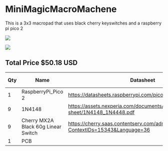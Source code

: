 # MiniMagicMacroMachene


This is a 3x3 macropad that uses black cherry keyswitches and a raspberry pi pico 2

![](https://hc-cdn.hel1.your-objectstorage.com/s/v3/f991de79bde488d023c933982953797590d9f2c7_image.png)


![](https://hc-cdn.hel1.your-objectstorage.com/s/v3/207465efb79e7bfdae7e1e5a1582351e55a2cdda_image.png)

## Total Price $50.18 USD

| Qty | Name                                | Datasheet                                                                               | source                                                                                       | unit cost | Total cost |
|-----|-------------------------------------|-----------------------------------------------------------------------------------------|----------------------------------------------------------------------------------------------|-----------|------------|
| 1   | RaspberryPi_Pico 2                  | https://datasheets.raspberrypi.com/pico/pico-datasheet.pdf                              | https://www.pishop.us/product/raspberry-pi-pico-wh-pre-soldered-headers/                     | 13.95     | 13.95      |
| 9   | 1N4148                              | https://assets.nexperia.com/documents/data-sheet/1N4148_1N4448.pdf                      | https://www.digikey.com/en/products/detail/onsemi/1N4148/458603                              | 0.1       | 7.38       |
| 9   | Cherry MX2A Black 60g Linear Switch | https://cherry.saas.contentserv.com/admin/rest/document/30?ContextIDs=15343&Language=36 | https://mechanicalkeyboards.com/products/cherry-mx2a-black-60g-linear?variant=48014721286444 | 0.4       | 8.79       |
| 1   | PCB                                 |                                                                                         | https://www.pcbway.com/QuickOrderOnline.aspx                                                 | 20.06     | 20.06      |
